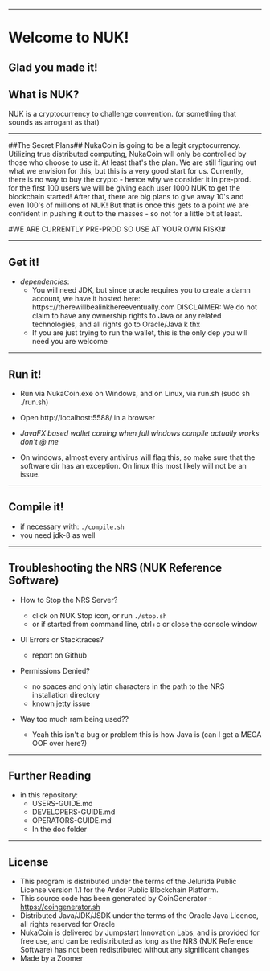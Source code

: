 ----
# Welcome to NUK! #
Glad you made it!
----
## What is NUK? ##
NUK is a cryptocurrency to challenge convention. (or something that sounds as arrogant as that) 

----
##The Secret Plans##
NukaCoin is going to be a legit cryptocurrency. Utilizing true distributed computing, NukaCoin will only be controlled by those who choose to use it. At least that's the plan. We are still figuring out what we envision for this, but this is a very good start for us. Currently, there is no way to buy the crypto - hence why we consider it in pre-prod. for the first 100 users we will be giving each user 1000 NUK to get the blockchain started! After that, there are big plans to give away 10's and even 100's of millions of NUK! But that is once this gets to a point we are confident in pushing it out to the masses - so not for a little bit at least. 

#WE ARE CURRENTLY PRE-PROD SO USE AT YOUR OWN RISK!#

----
## Get it! ##

  - *dependencies*:
    - You will need JDK, but since oracle requires you to create a damn account, we have it hosted here: https:://therewillbealinkhereeventually.com DISCLAIMER: We do not claim to have any ownership rights to Java or any related technologies, and all rights go to Oracle/Java k thx
    - If you are just trying to run the wallet, this is the only dep you will need you are welcome 

----
## Run it! ##

  - Run via NukaCoin.exe on Windows, and on Linux, via run.sh (sudo sh ./run.sh) 

  - Open http://localhost:5588/ in a browser

  - *JavaFX based wallet coming when full windows compile actually works don't @ me*

  - On windows, almost every antivirus will flag this, so make sure that the software dir has an exception. On linux this most likely will not be an issue. 
----
## Compile it! ##

  - if necessary with: `./compile.sh`
  - you need jdk-8 as well

----
## Troubleshooting the NRS (NUK Reference Software) ##

  - How to Stop the NRS Server?
    - click on NUK Stop icon, or run `./stop.sh`
    - or if started from command line, ctrl+c or close the console window

  - UI Errors or Stacktraces?
    - report on Github

  - Permissions Denied?
    - no spaces and only latin characters in the path to the NRS installation directory
    - known jetty issue
  
  - Way too much ram being used??
    - Yeah this isn't a bug or problem this is how Java is (can I get a MEGA OOF over here?)
----
## Further Reading ##

  - in this repository:
    - USERS-GUIDE.md
    - DEVELOPERS-GUIDE.md
    - OPERATORS-GUIDE.md
    - In the doc folder

----

## License
* This program is distributed under the terms of the Jelurida Public License version 1.1 for the Ardor Public Blockchain Platform.
* This source code has been generated by CoinGenerator - https://coingenerator.sh
* Distributed Java/JDK/JSDK under the terms of the Oracle Java Licence, all rights reserved for Oracle
* NukaCoin is delivered by Jumpstart Innovation Labs, and is provided for free use, and can be redistributed as long as the NRS (NUK Reference Software) has not been redistributed without any significant changes
* Made by a Zoomer
